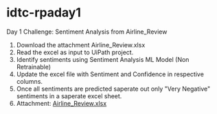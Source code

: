 # idtc-rpaday1

Day 1 Challenge: Sentiment Analysis from Airline_Review

1. Download the attachment Airline_Review.xlsx
2. Read the excel as input to UiPath project.
3. Identify sentiments using Sentiment Analysis ML Model (Non Retrainable)
4. Update the excel file with Sentiment and Confidence in respective columns.
5. Once all sentiments are predicted saperate out only "Very Negative" sentiments in a saperate excel sheet.
6. Attachment: [Airline_Review.xlsx](https://github.com/incubateind/idtc-rpaday1/files/6602044/Airline_Review.xlsx)

